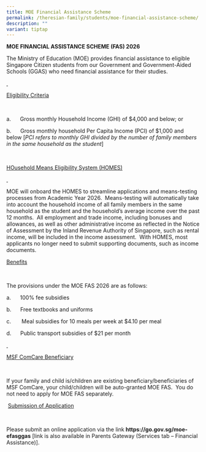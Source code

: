 ```yaml
---
title: MOE Financial Assistance Scheme
permalink: /theresian-family/students/moe-financial-assistance-scheme/
description: ""
variant: tiptap
---
```

<p><strong>MOE FINANCIAL ASSISTANCE SCHEME (FAS) 2026</strong>
</p>
<p>The Ministry of Education (MOE) provides financial assistance to eligible
Singapore Citizen students from our Government and Government-Aided Schools
(GGAS) who need financial assistance for their studies.</p>
<p><u>&nbsp;</u>
</p>
<p><u>Eligibility Criteria</u>
</p>
<p>&nbsp;</p>
<p>a.&nbsp;&nbsp;&nbsp;&nbsp;&nbsp; Gross monthly Household Income (GHI)
of $4,000 and below; or</p>
<p>b.&nbsp;&nbsp;&nbsp;&nbsp;&nbsp; Gross monthly household Per Capita Income
(PCI) of $1,000 and below [<em>PCI refers to monthly GHI divided by the number of family members in the same household as the student</em>]</p>
<p>&nbsp;</p>
<p><u>HOusehold Means Eligibility System (HOMES)</u>
</p>
<p><u>&nbsp;</u>
</p>
<p>MOE will onboard the HOMES to streamline applications and means-testing
processes from Academic Year 2026.&nbsp; Means-testing will automatically
take into account the household income of all family members in the same
household as the student and the household’s average income over the past
12 months.&nbsp; All employment and trade income, including bonuses and
allowances, as well as other administrative income as reflected in the
Notice of Assessment by the Inland Revenue Authority of Singapore, such
as rental income, will be included in the income assessment.&nbsp; With
HOMES, most applicants no longer need to submit supporting documents, such
as income documents.</p>
<p><u>Benefits</u>
</p>
<p>&nbsp;</p>
<p>The provisions under the MOE FAS 2026 are as follows:</p>
<p>a.&nbsp;&nbsp;&nbsp;&nbsp;&nbsp; 100% fee subsidies</p>
<p>b.&nbsp;&nbsp;&nbsp;&nbsp;&nbsp; Free textbooks and uniforms</p>
<p>c.&nbsp;&nbsp;&nbsp;&nbsp;&nbsp;&nbsp; Meal subsidies for 10 meals per
week at $4.10 per meal</p>
<p>d.&nbsp;&nbsp;&nbsp;&nbsp;&nbsp; Public transport subsidies of $21 per
month</p>
<p><u>&nbsp;</u>
</p>
<p><u>MSF ComCare Beneficiary</u>
</p>
<p>&nbsp;</p>
<p>If your family and child is/children are existing beneficiary/beneficiaries
of MSF ComCare, your child/children will be auto-granted MOE FAS.&nbsp;
You do not need to apply for MOE FAS separately.</p>
<p>&nbsp;<u>Submission of Application</u>
</p>
<p>&nbsp;</p>
<p>Please submit an online application via the link <strong><a rel="noopener noreferrer nofollow" target="_blank">https://go.gov.sg/moe-efasggas</a></strong> [link
is also available in Parents Gateway (Services tab – Financial Assistance)].</p>